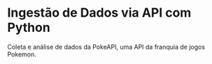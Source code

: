 # Ingestão de Dados via API com Python
Coleta e análise de dados da PokeAPI, uma API da franquia de jogos Pokemon.
